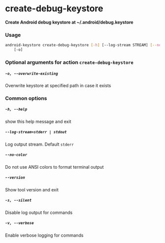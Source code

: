 
create-debug-keystore
=====================


**Create Android debug keystore at ~/.android/debug.keystore**
### Usage
```bash
android-keystore create-debug-keystore [-h] [--log-stream STREAM] [--no-color] [--version] [-s] [-v]
    [-o]
```
### Optional arguments for action `create-debug-keystore`

##### `-o, --overwrite-existing`


Overwrite keystore at specified path in case it exists
### Common options

##### `-h, --help`


show this help message and exit
##### `--log-stream=stderr | stdout`


Log output stream. Default `stderr`
##### `--no-color`


Do not use ANSI colors to format terminal output
##### `--version`


Show tool version and exit
##### `-s, --silent`


Disable log output for commands
##### `-v, --verbose`


Enable verbose logging for commands